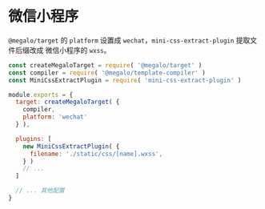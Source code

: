 # 微信小程序

`@megalo/target` 的 `platform` 设置成 `wechat`，`mini-css-extract-plugin` 提取文件后缀改成 微信小程序的 `wxss`。

```javascript
const createMegaloTarget = require( '@megalo/target' )
const compiler = require( '@megalo/template-compiler' )
const MiniCssExtractPlugin = require( 'mini-css-extract-plugin' )

module.exports = {
  target: createMegaloTarget( {
    compiler,
    platform: 'wechat'
  } ),

  plugins: [
    new MiniCssExtractPlugin( {
      filename: './static/css/[name].wxss',
    } )
    // ...
  ]

  // ... 其他配置
}

```